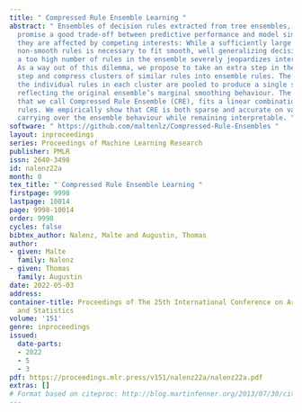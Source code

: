 ```yaml
---
title: " Compressed Rule Ensemble Learning "
abstract: " Ensembles of decision rules extracted from tree ensembles, like RuleFit,
  promise a good trade-off between predictive performance and model simplicity. However,
  they are affected by competing interests: While a sufficiently large number of binary,
  non-smooth rules is necessary to fit smooth, well generalizing decision boundaries,
  a too high number of rules in the ensemble severely jeopardizes interpretability.
  As a way out of this dilemma, we propose to take an extra step in the rule extraction
  step and compress clusters of similar rules into ensemble rules. The outputs of
  the individual rules in each cluster are pooled to produce a single soft output,
  reflecting the original ensemble’s marginal smoothing behaviour. The final model,
  that we call Compressed Rule Ensemble (CRE), fits a linear combination of ensemble
  rules. We empirically show that CRE is both sparse and accurate on various datasets,
  carrying over the ensemble behaviour while remaining interpretable. "
software: " https://github.com/maltenlz/Compressed-Rule-Ensembles "
layout: inproceedings
series: Proceedings of Machine Learning Research
publisher: PMLR
issn: 2640-3498
id: nalenz22a
month: 0
tex_title: " Compressed Rule Ensemble Learning "
firstpage: 9998
lastpage: 10014
page: 9998-10014
order: 9998
cycles: false
bibtex_author: Nalenz, Malte and Augustin, Thomas
author:
- given: Malte
  family: Nalenz
- given: Thomas
  family: Augustin
date: 2022-05-03
address:
container-title: Proceedings of The 25th International Conference on Artificial Intelligence
  and Statistics
volume: '151'
genre: inproceedings
issued:
  date-parts:
  - 2022
  - 5
  - 3
pdf: https://proceedings.mlr.press/v151/nalenz22a/nalenz22a.pdf
extras: []
# Format based on citeproc: http://blog.martinfenner.org/2013/07/30/citeproc-yaml-for-bibliographies/
---
```

